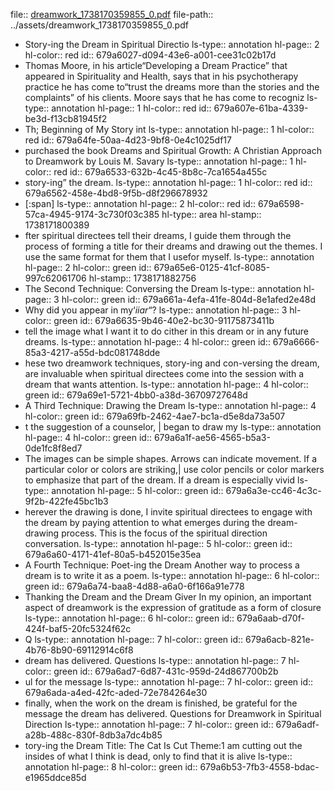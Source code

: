 file:: [dreamwork_1738170359855_0.pdf](../assets/dreamwork_1738170359855_0.pdf)
file-path:: ../assets/dreamwork_1738170359855_0.pdf

- Story-ing the Dream in Spiritual Directio
  ls-type:: annotation
  hl-page:: 2
  hl-color:: red
  id:: 679a6027-d094-43e6-a001-cee31c02b17d
- Thomas Moore, in his article“Developing a Dream Practice” that appeared in Spirituality and Health, says that in his psychotherapy practice he has come to“trust the dreams more than the stories and the complaints” of his clients. Moore says that he has come to recogniz
  ls-type:: annotation
  hl-page:: 1
  hl-color:: red
  id:: 679a607e-61ba-4339-be3d-f13cb81945f2
- Th; Beginning of My Story int
  ls-type:: annotation
  hl-page:: 1
  hl-color:: red
  id:: 679a64fe-50aa-4d23-9bf8-0e4c1025df17
- purchased the book Dreams and Spiritual Growth: A Christian Approach to Dreamwork by Louis M. Savary
  ls-type:: annotation
  hl-page:: 1
  hl-color:: red
  id:: 679a6533-632b-4c45-8b8c-7ca1654a455c
- story-ing” the dream.
  ls-type:: annotation
  hl-page:: 1
  hl-color:: red
  id:: 679a6562-458e-4bd8-9f5b-d8f296678932
- [:span]
  ls-type:: annotation
  hl-page:: 2
  hl-color:: red
  id:: 679a6598-57ca-4945-9174-3c730f03c385
  hl-type:: area
  hl-stamp:: 1738171800389
- fter spiritual directees tell their dreams, I guide them through the process of forming a title for their dreams and drawing out the themes. I use the same format for them that I usefor myself.
  ls-type:: annotation
  hl-page:: 2
  hl-color:: green
  id:: 679a65e6-0125-41cf-8085-997c62061706
  hl-stamp:: 1738171882756
- The Second Technique: Conversing the Dream
  ls-type:: annotation
  hl-page:: 3
  hl-color:: green
  id:: 679a661a-4efa-41fe-804d-8e1afed2e48d
- Why did you appear in my‘_iiar_“?
  ls-type:: annotation
  hl-page:: 3
  hl-color:: green
  id:: 679a6635-9b46-40e2-bc30-91175873411b
- tell the image what I want it to do cither in this dream or in any future dreams.
  ls-type:: annotation
  hl-page:: 4
  hl-color:: green
  id:: 679a6666-85a3-4217-a55d-bdc081748dde
- hese two dreamwork techniques, story-ing and con-versing the dream, are invaluable when spiritual directees come into the session with a dream that wants attention.
  ls-type:: annotation
  hl-page:: 4
  hl-color:: green
  id:: 679a69e1-5721-4bb0-a38d-36709727648d
- A Third Technique: Drawing the Dream
  ls-type:: annotation
  hl-page:: 4
  hl-color:: green
  id:: 679a69fb-2462-4ae7-bc1a-d5e8da73a507
- t the suggestion of a counselor, | began to draw my
  ls-type:: annotation
  hl-page:: 4
  hl-color:: green
  id:: 679a6a1f-ae56-4565-b5a3-0de1fc8f8ed7
- The images can be simple shapes. Arrows can indicate movement. If a particular color or colors are striking,| use color pencils or color markers to emphasize that part of the dream. If a dream is especially vivid
  ls-type:: annotation
  hl-page:: 5
  hl-color:: green
  id:: 679a6a3e-cc46-4c3c-9f2b-422fe45bc1b3
- herever the drawing is done, I invite spiritual directees to engage with the dream by paying attention to what emerges during the dream-drawing process. This is the focus of the spiritual direction conversation.
  ls-type:: annotation
  hl-page:: 5
  hl-color:: green
  id:: 679a6a60-4171-41ef-80a5-b452015e35ea
- A Fourth Technique: Poet-ing the Dream Another way to process a dream is to write it as a poem.
  ls-type:: annotation
  hl-page:: 6
  hl-color:: green
  id:: 679a6a74-baa8-4d88-a6a0-6f166a91e778
- Thanking the Dream and the Dream Giver In my opinion, an important aspect of dreamwork is the expression of gratitude as a form of closure
  ls-type:: annotation
  hl-page:: 6
  hl-color:: green
  id:: 679a6aab-d70f-424f-baf5-20fc5324f62c
- Q
  ls-type:: annotation
  hl-page:: 7
  hl-color:: green
  id:: 679a6acb-821e-4b76-8b90-69112914c6f8
- dream has delivered. Questions
  ls-type:: annotation
  hl-page:: 7
  hl-color:: green
  id:: 679a6ad7-6d87-431c-959d-24d867700b2b
- ul for the message
  ls-type:: annotation
  hl-page:: 7
  hl-color:: green
  id:: 679a6ada-a4ed-42fc-aded-72e784264e30
- finally, when the work on the dream is finished, be grateful for the message the dream has delivered. Questions for Dreamwork in Spiritual Direction
  ls-type:: annotation
  hl-page:: 7
  hl-color:: green
  id:: 679a6adf-a28b-488c-830f-8db3a7dc4b85
- tory-ing the Dream Title: The Cat Is Cut Theme:1 am cutting out the insides of what I think is dead, only to find that it is alive
  ls-type:: annotation
  hl-page:: 8
  hl-color:: green
  id:: 679a6b53-7fb3-4558-bdac-e1965ddce85d